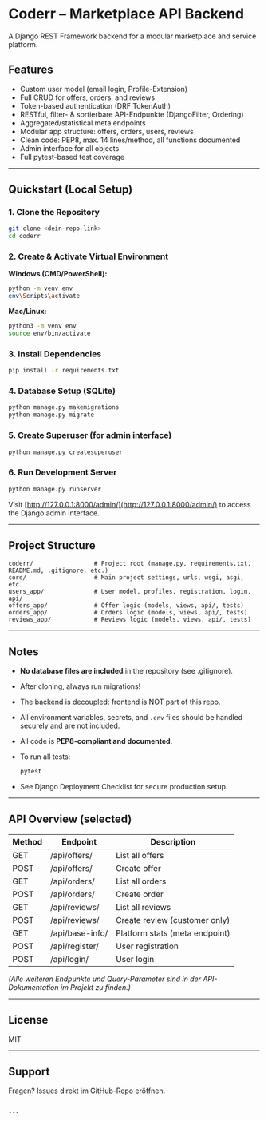 # Coderr – Marketplace API Backend

A Django REST Framework backend for a modular marketplace and service platform.

## Features

- Custom user model (email login, Profile-Extension)
- Full CRUD for offers, orders, and reviews
- Token-based authentication (DRF TokenAuth)
- RESTful, filter- & sortierbare API-Endpunkte (DjangoFilter, Ordering)
- Aggregated/statistical meta endpoints
- Modular app structure: offers, orders, users, reviews
- Clean code: PEP8, max. 14 lines/method, all functions documented
- Admin interface for all objects
- Full pytest-based test coverage

---

## Quickstart (Local Setup)

### 1. **Clone the Repository**
```bash
git clone <dein-repo-link>
cd coderr
```

### 2. **Create & Activate Virtual Environment**

**Windows (CMD/PowerShell):**

```bash
python -m venv env
env\Scripts\activate
```

**Mac/Linux:**

```bash
python3 -m venv env
source env/bin/activate
```

### 3. **Install Dependencies**

```bash
pip install -r requirements.txt
```

### 4. **Database Setup (SQLite)**

```bash
python manage.py makemigrations
python manage.py migrate
```

### 5. **Create Superuser (for admin interface)**

```bash
python manage.py createsuperuser
```

### 6. **Run Development Server**

```bash
python manage.py runserver
```

Visit [http://127.0.0.1:8000/admin/](http://127.0.0.1:8000/admin/) to access the Django admin interface.

---

## Project Structure

```
coderr/                 # Project root (manage.py, requirements.txt, README.md, .gitignore, etc.)
core/                   # Main project settings, urls, wsgi, asgi, etc.
users_app/              # User model, profiles, registration, login, api/
offers_app/             # Offer logic (models, views, api/, tests)
orders_app/             # Orders logic (models, views, api/, tests)
reviews_app/            # Reviews logic (models, views, api/, tests)
```

---

## Notes

* **No database files are included** in the repository (see .gitignore).

* After cloning, always run migrations!

* The backend is decoupled: frontend is NOT part of this repo.

* All environment variables, secrets, and `.env` files should be handled securely and are not included.

* All code is **PEP8-compliant and documented**.

* To run all tests:

  ```bash
  pytest
  ```

* See Django Deployment Checklist for secure production setup.

---

## API Overview (selected)

| Method | Endpoint        | Description                    |
| ------ | --------------- | ------------------------------ |
| GET    | /api/offers/    | List all offers                |
| POST   | /api/offers/    | Create offer                   |
| GET    | /api/orders/    | List all orders                |
| POST   | /api/orders/    | Create order                   |
| GET    | /api/reviews/   | List all reviews               |
| POST   | /api/reviews/   | Create review (customer only)  |
| GET    | /api/base-info/ | Platform stats (meta endpoint) |
| POST   | /api/register/  | User registration              |
| POST   | /api/login/     | User login                     |

*(Alle weiteren Endpunkte und Query-Parameter sind in der API-Dokumentation im Projekt zu finden.)*

---

## License

MIT

---

## Support

Fragen?
Issues direkt im GitHub-Repo eröffnen.

```

---